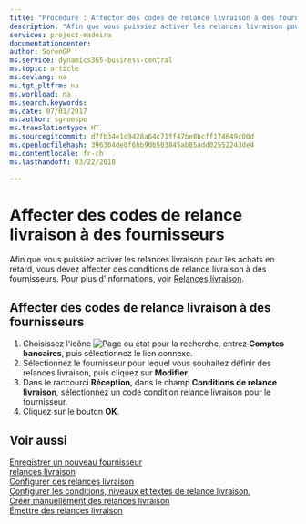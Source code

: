 ```yaml
---
title: "Procédure : Affecter des codes de relance livraison à des fournisseurs"
description: "Afin que vous puissiez activer les relances livraison pour les achats en retard, vous devez affecter des conditions de relance livraison à des fournisseurs."
services: project-madeira
documentationcenter: 
author: SorenGP
ms.service: dynamics365-business-central
ms.topic: article
ms.devlang: na
ms.tgt_pltfrm: na
ms.workload: na
ms.search.keywords: 
ms.date: 07/01/2017
ms.author: sgroespe
ms.translationtype: HT
ms.sourcegitcommit: d7fb34e1c9428a64c71ff47be8bcff174649c00d
ms.openlocfilehash: 396364de0f6bb90b503845ab85add02552243de4
ms.contentlocale: fr-ch
ms.lasthandoff: 03/22/2018

---
```

# <a name="assign-delivery-reminder-codes-to-vendors"></a>Affecter des codes de relance livraison à des fournisseurs
Afin que vous puissiez activer les relances livraison pour les achats en retard, vous devez affecter des conditions de relance livraison à des fournisseurs. Pour plus d'informations, voir [Relances livraison](delivery-reminders.md).  

## <a name="to-assign-delivery-reminders-codes-to-vendors"></a>Affecter des codes de relance livraison à des fournisseurs  

1.  Choisissez l'icône ![Page ou état pour la recherche](../../media/ui-search/search_small.png "Page ou état pour la recherche"), entrez **Comptes bancaires**, puis sélectionnez le lien connexe.  
2.  Sélectionnez le fournisseur pour lequel vous souhaitez définir des relances livraison, puis cliquez sur **Modifier**.  
3.  Dans le raccourci **Réception**, dans le champ **Conditions de relance livraison**, sélectionnez un code condition relance livraison pour le fournisseur.  
4.  Cliquez sur le bouton **OK**.  

## <a name="see-also"></a>Voir aussi  
 [Enregistrer un nouveau fournisseur](../../purchasing-how-register-new-vendors.md)   
 [relances livraison](delivery-reminders.md)   
 [Configurer des relances livraison](how-to-set-up-delivery-reminders.md)   
 [Configurer les conditions, niveaux et textes de relance livraison.](how-to-set-up-delivery-reminder-terms-levels-and-text.md)   
 [Créer manuellement des relances livraison](how-to-create-delivery-reminders-manually.md)   
 [Émettre des relances livraison](how-to-issue-delivery-reminders.md)

